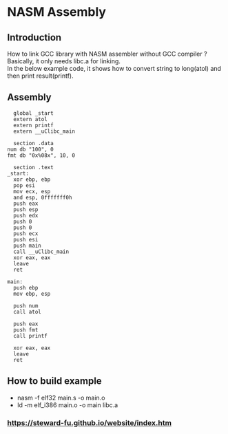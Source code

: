 # NASM Assembly
  
## Introduction
How to link GCC library with NASM assembler without GCC compiler ?   
Basically, it only needs libc.a for linking.  
In the below example code, it shows how to convert string to long(atol) and then print result(printf).  

## Assembly
```
  global _start
  extern atol
  extern printf
  extern __uClibc_main

  section .data
num db "100", 0
fmt db "0x%08x", 10, 0

  section .text
_start:
  xor ebp, ebp
  pop esi
  mov ecx, esp
  and esp, 0fffffff0h
  push eax
  push esp
  push edx
  push 0
  push 0
  push ecx
  push esi
  push main
  call __uClibc_main
  xor eax, eax
  leave
  ret

main:
  push ebp
  mov ebp, esp

  push num
  call atol

  push eax
  push fmt
  call printf

  xor eax, eax
  leave
  ret
```
  
## How to build example
-  nasm -f elf32 main.s -o main.o
-  ld -m elf_i386 main.o -o main libc.a
  
### https://steward-fu.github.io/website/index.htm
